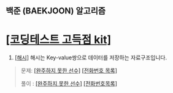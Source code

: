 ## 백준 (BAEKJOON) 알고리즘
# [[코딩테스트 고득점 kit]](https://programmers.co.kr/learn/challenges?tab=algorithm_practice_kit)

1. [[해시]](https://programmers.co.kr/learn/courses/30/parts/12077)
해시는 Key-value쌍으로 데이터를 저장하는 자료구조입니다.
   
> 문제: [[완주하지 못한 선수]](https://programmers.co.kr/learn/courses/30/lessons/42576) 
[[전화번호 목록]](https://programmers.co.kr/learn/courses/30/lessons/42577) 
>   
> 풀이 : [[완주하지 못한 선수]](./python/코딩테스트_고득점_kit/해시/완주하지못한선수.py) 
[[전화번호목록]](./python/코딩테스트_고득점_kit/해시/전화번호목록.py) 
